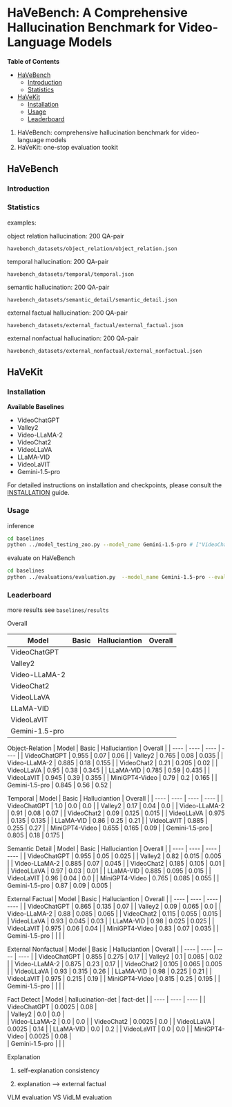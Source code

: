 # HaVeBench: A Comprehensive Hallucination Benchmark for Video-Language Models

**Table of Contents**

- [HaVeBench](#havebench)
    - [Introduction](#introduction)
    - [Statistics](#statistics)
- [HaVeKit](#havekit)
    - [Installation](#installation)
    - [Usage](#usage)
    - [Leaderboard](#leaderboard)

1. HaVeBench: comprehensive hallucination benchmark for video-language models
2. HaVeKit: one-stop evaluation tookit

## HaVeBench


### Introduction


### Statistics



examples:



object relation hallucination: 200 QA-pair

`havebench_datasets/object_relation/object_relation.json`

temporal hallucination: 200 QA-pair

`havebench_datasets/temporal/temporal.json`

semantic hallucination: 200 QA-pair

`havebench_datasets/semantic_detail/semantic_detail.json`

external factual hallucination: 200 QA-pair

`havebench_datasets/external_factual/external_factual.json`

external nonfactual hallucination: 200 QA-pair

`havebench_datasets/external_nonfactual/external_nonfactual.json`


## HaVeKit 

### Installation


**Available Baselines**

- VideoChatGPT
- Valley2
- Video-LLaMA-2
- VideoChat2
- VideoLLaVA
- LLaMA-VID
- VideoLaVIT
- Gemini-1.5-pro

For detailed instructions on installation and checkpoints, please consult the [INSTALLATION](INSTALLATION.md) guide.



### Usage

inference
```bash
cd baselines
python ../model_testing_zoo.py --model_name Gemini-1.5-pro # ["VideoChatGPT", "Valley", "Video-LLaMA-2", "VideoChat2", "VideoLLaVA", "LLaMA-VID", "VideoLaVIT", "Gemini-1.5-pro"])
```

evaluate on HaVeBench
```bash
cd baselines
python ../evaluations/evaluation.py  --model_name Gemini-1.5-pro --eval_obj # [--eval_]
```



### Leaderboard

more results see `baselines/results`



Overall

|  Model    |  Basic    |  Halluciantion     |  Overall |
| ---- | ---- | ---- | ---- |
|  VideoChatGPT    |      |      |      |
|  Valley2    |      |      |      |
|  Video-LLaMA-2    |      |      |      |
|  VideoChat2    |      |      |      |
|  VideoLLaVA    |      |      |      |
|  LLaMA-VID    |      |      |      |
|  VideoLaVIT    |      |      |      |
|  Gemini-1.5-pro    |      |      |      |



Object-Relation
|  Model    |  Basic    |  Halluciantion     |  Overall |
| ---- | ---- | ---- | ---- |
|  VideoChatGPT    | 0.955     |  0.07    |  0.06    |
|  Valley2    |   0.765   | 0.08     |  0.035    |
|  Video-LLaMA-2    |  0.885    | 0.18     | 0.155     |
|  VideoChat2    |    0.21  |   0.205   | 0.02     |
|  VideoLLaVA    |  0.95    | 0.38     | 0.345     |
|  LLaMA-VID    |   0.785   |  0.59    |  0.435    |
|  VideoLaVIT    |    0.945  |  0.39    | 0.355     |
|  MiniGPT4-Video    |  0.79    |  0.2    | 0.165     |
|  Gemini-1.5-pro    |  0.845    |  0.56    | 0.52     |


Temporal
|  Model    |  Basic    |  Halluciantion     |  Overall |
| ---- | ---- | ---- | ---- |
|  VideoChatGPT    |   1.0   |  0.0    | 0.0     |
|  Valley2    |   0.17   |  0.04    |  0.0    |
|  Video-LLaMA-2    |   0.91   |  0.08    |  0.07    |
|  VideoChat2    |   0.09   |  0.125    | 0.015     |
|  VideoLLaVA    |  0.975    |  0.135    |  0.135    |
|  LLaMA-VID    |    0.86  |  0.25    | 0.21     |
|  VideoLaVIT    |  0.885    | 0.255     |  0.27    |
|  MiniGPT4-Video    |  0.655    |  0.165    | 0.09     |
|  Gemini-1.5-pro    |    0.805  | 0.18     |  0.175    |



Semantic Detail
|  Model    |  Basic    |  Halluciantion     |  Overall |
| ---- | ---- | ---- | ---- |
|  VideoChatGPT    |  0.955    |  0.05    |  0.025    |
|  Valley2    |    0.82  |  0.015    |  0.005    |
|  Video-LLaMA-2    |  0.885    | 0.07     | 0.045     |
|  VideoChat2    |  0.185    |  0.105    | 0.01     |
|  VideoLLaVA    |  0.97    |  0.03    |   0.01   |
|  LLaMA-VID    |   0.885   |  0.095    |  0.015    |
|  VideoLaVIT    |     0.96 |   0.04   |   0.0   |
|  MiniGPT4-Video    |  0.765    |  0.085    | 0.055     |
|  Gemini-1.5-pro    | 0.87     |   0.09   |  0.005    |


External Factual
|  Model    |  Basic    |  Halluciantion     |  Overall |
| ---- | ---- | ---- | ---- |
|  VideoChatGPT    |  0.865    |  0.135    |  0.07    |
|  Valley2    |    0.09   |   0.065  |   0.0   | 
|  Video-LLaMA-2    |  0.88    |  0.085    |  0.065    |
|  VideoChat2    |  0.115    | 0.055     |  0.015    |
|  VideoLLaVA    |  0.93    |   0.045   | 0.03     |
|  LLaMA-VID    |  0.98    |  0.025    | 0.025     |
|  VideoLaVIT    |  0.975    | 0.06     |  0.04    |
|  MiniGPT4-Video    |  0.83    |  0.07    | 0.035     |
|  Gemini-1.5-pro    |      |      |      |


External Nonfactual
|  Model    |  Basic    |  Halluciantion     |  Overall |
| ---- | ---- | ---- | ---- |
|  VideoChatGPT    | 0.855     | 0.275     |  0.17    |
|  Valley2    |   0.1   |  0.085    |  0.02    |
|  Video-LLaMA-2    |  0.875    |   0.23   |  0.17    |
|  VideoChat2    |   0.105   | 0.065     | 0.005     |
|  VideoLLaVA    |   0.93   |  0.315    | 0.26     |
|  LLaMA-VID    |   0.98   | 0.225      | 0.21     |
|  VideoLaVIT    |    0.975  |  0.215    | 0.19     |
|  MiniGPT4-Video    |   0.815   |  0.25    |  0.195    |
|  Gemini-1.5-pro    |      |      |      |


Fact Detect
|  Model    |  hallucination-det    |  fact-det     |
| ---- | ---- | ---- | 
|  VideoChatGPT    |   0.0025   | 0.08     |  
|  Valley2    |    0.0  |  0.0    |  
|  Video-LLaMA-2    |  0.0    |   0.0   |
|  VideoChat2    |   0.0025   | 0.0     |
|  VideoLLaVA    |   0.0025   |  0.14    | 
|  LLaMA-VID    |   0.0  | 0.2      | 
|  VideoLaVIT    |    0.0  |   0.0   | 
|  MiniGPT4-Video    |   0.0025   |  0.08    |  
|  Gemini-1.5-pro    |      |      |


Explanation 

1. self-explanation consistency

2. explanation --> external factual


VLM evaluation VS VidLM evaluation



